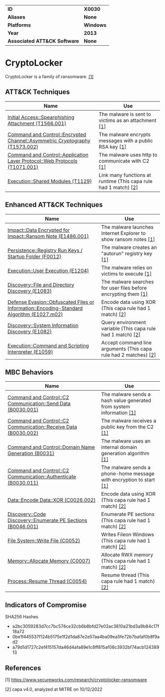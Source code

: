 <table>
<tr>
<td><b>ID</b></td>
<td><b>X0030</b></td>
</tr>
<tr>
<td><b>Aliases</b></td>
<td><b>None</b></td>
</tr>
<tr>
<td><b>Platforms</b></td>
<td><b>Windows</b></td>
</tr>
<tr>
<td><b>Year</b></td>
<td><b>2013</b></td>
</tr>
<tr>
<td><b>Associated ATT&CK Software</b></td>
<td><b>None</b></td>
</tr>
</table>


# CryptoLocker

CryptoLocker is a family of ransomware. [[1]](#1)


## ATT&CK Techniques

|Name|Use|
|---|---|
|[Initial Access::Spearphishing Attachment (T1566.001)](https://attack.mitre.org/techniques/T1566/001/)|The malware is sent to victims as an attachment [[1]](#1) |
|[Command and Control::Encrypted Channel::Asymmetric Cryptography (T1573.002)](https://attack.mitre.org/techniques/T1573/002/)|The malware encrypts messages with a public RSA key [[1]](#1) |
|[Command and Control::Application Layer Protocol::Web Protocols (T1071.001)](https://attack.mitre.org/techniques/T1071/001/)|The malware uses http to communicate with C2 [[1]](#1) |
|[Execution::Shared Modules (T1129)](https://attack.mitre.org/techniques/T1129)|Link many functions at runtime (This capa rule had 1 match) [[2]](#2) |

## Enhanced ATT&CK Techniques

|Name|Use|
|---|---|
|[Impact::Data Encrypted for Impact::Ransom Note (E1486.001)](../impact/data-encrypted-for-impact.md)|The malware launches Internet Explorer to show ransom notes [[1]](#1) |
|[Persistence::Registry Run Keys / Startup Folder (F0012)](../persistence/registry-run-keys-startup-folder.md)|The malware creates an "autorun" registry key [[1]](#1) |
|[Execution::User Execution (E1204)](../execution/user-execution.md)|The malware relies on victims to execute [[1]](#1) |
|[Discovery::File and Directory Discovery (E1083)](../discovery/file-and-directory-discovery.md)|The malware searches for user files before encrypting them [[1]](#1) |
|[Defense Evasion::Obfuscated Files or Information::Encoding-Standard Algorithm (E1027.m02)](../defense-evasion/obfuscated-files-or-information.md)|Encode data using XOR (This capa rule had 1 match) [[2]](#2) |
|[Discovery::System Information Discovery (E1082)](../discovery/system-information-discovery.md)|Query environment variable (This capa rule had 1 match) [[2]](#2) |
|[Execution::Command and Scripting Interpreter (E1059)](../execution/command-and-scripting-interpreter.md)|Accept command line arguments (This capa rule had 2 matches) [[2]](#2) |

## MBC Behaviors

|Name|Use|
|---|---|
|[Command and Control::C2 Communication::Send Data (B0030.001)](../command-and-control/c2-communication.md)|The malware sends a hash value generated from system information [[1]](#1) |
|[Command and Control::C2 Communication::Receive Data (B0030.002)](../command-and-control/c2-communication.md)|The malware receives a public key from the C2 [[1]](#1) |
|[Command and Control::Domain Name Generation (B0031)](../command-and-control/domain-name-generation.md)|The malware uses an internal domain generation algorithm [[1]](#1) |
|[Command and Control::C2 Communication::Authenticate (B0030.011)](../command-and-control/c2-communication.md)|The malware sends a phone-home message with encryption to start [[1]](#1) |
|[Data::Encode Data::XOR (C0026.002)](../micro-behaviors/data/encode-data.md)|Encode data using XOR (This capa rule had 1 match) [[2]](#2) |
|[Discovery::Code Discovery::Enumerate PE Sections (B0046.001)](../discovery/code-discovery.md)|Enumerate PE sections (This capa rule had 1 match) [[2]](#2) |
|[File System::Write File (C0052)](../micro-behaviors/file-system/write-file.md)|Writes Fileon Windows (This capa rule had 1 match) [[2]](#2) |
|[Memory::Allocate Memory (C0007)](../micro-behaviors/memory/allocate-memory.md)|Allocate RWX memory (This capa rule had 1 match) [[2]](#2) |
|[Process::Resume Thread (C0054)](../micro-behaviors/process/resume-thread.md)|Resume thread (This capa rule had 1 match) [[2]](#2) |

## Indicators of Compromise

SHA256 Hashes
- a2bc3059283d7cc7bc574ce32cb6b8bfd27e02ac3810a21bd3a9b84c17f18a72
- 0be1f445537f124b5175e1f2d1da87e2e57aa4ba09ea5fe72b7bafaf0b8f9ad2
- a79d1d1727c2ef415157da46d4afa89e1c8ff815af08c3932bf74acb12438913

## References

<a name="1">[1]</a> https://www.secureworks.com/research/cryptolocker-ransomware

<a name="2">[2]</a> capa v4.0, analyzed at MITRE on 10/12/2022

